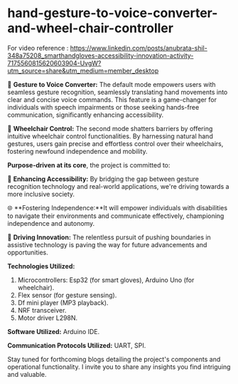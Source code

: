 # hand-gesture-to-voice-converter-and-wheel-chair-controller

For video reference : https://www.linkedin.com/posts/anubrata-shil-348a75208_smarthandgloves-accessibility-innovation-activity-7175560815620603904-UvgW?utm_source=share&utm_medium=member_desktop

🔹 **Gesture to Voice Converter:** The default mode empowers users with seamless gesture recognition, seamlessly translating hand movements into clear and concise voice commands. This feature is a game-changer for individuals with speech impairments or those seeking hands-free communication, significantly enhancing accessibility.

🔹 **Wheelchair Control:** The second mode shatters barriers by offering intuitive wheelchair control functionalities. By harnessing natural hand gestures, users gain precise and effortless control over their wheelchairs, fostering newfound independence and mobility.

**Purpose-driven at its core**, the project is committed to:

🎯 **Enhancing Accessibility:** By bridging the gap between gesture recognition technology and real-world applications, we're driving towards a more inclusive society.

🌐 **Fostering Independence:**It will empower individuals with disabilities to navigate their environments and communicate effectively, championing independence and autonomy.

🚀 **Driving Innovation:** The relentless pursuit of pushing boundaries in assistive technology is paving the way for future advancements and opportunities.

**Technologies Utilized:**
1. Microcontrollers: Esp32 (for smart gloves), Arduino Uno (for wheelchair).
2. Flex sensor (for gesture sensing).
3. Df mini player (MP3 playback).
4. NRF transceiver.
5. Motor driver L298N.

**Software Utilized:** Arduino IDE.

**Communication Protocols Utilized:** UART, SPI.

Stay tuned for forthcoming blogs detailing the project's components and operational functionality. I invite you to share any insights you find intriguing and valuable.


